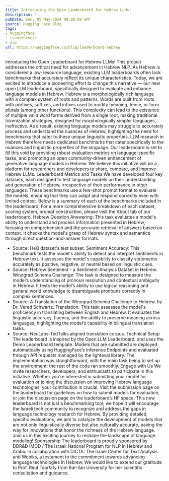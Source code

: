 ```yaml
---
title: Introducing the Open Leaderboard for Hebrew LLMs!
description: ''
pubDate: Sun, 05 May 2024 00:00:00 GMT
source: Hugging Face Blog
tags:
- huggingface
- transformers
- nlp
url: https://huggingface.co/blog/leaderboard-hebrew
---
```


Introducing the Open Leaderboard for Hebrew LLMs!
This project addresses the critical need for advancement in Hebrew NLP. As Hebrew is considered a low-resource language, existing LLM leaderboards often lack benchmarks that accurately reflect its unique characteristics. Today, we are excited to introduce a pioneering effort to change this narrative — our new open LLM leaderboard, specifically designed to evaluate and enhance language models in Hebrew.
Hebrew is a morphologically rich language with a complex system of roots and patterns. Words are built from roots with prefixes, suffixes, and infixes used to modify meaning, tense, or form plurals (among other functions). This complexity can lead to the existence of multiple valid word forms derived from a single root, making traditional tokenization strategies, designed for morphologically simpler languages, ineffective. As a result, existing language models may struggle to accurately process and understand the nuances of Hebrew, highlighting the need for benchmarks that cater to these unique linguistic properties.
LLM research in Hebrew therefore needs dedicated benchmarks that cater specifically to the nuances and linguistic properties of the language. Our leaderboard is set to fill this void by providing robust evaluation metrics on language-specific tasks, and promoting an open community-driven enhancement of generative language models in Hebrew. We believe this initiative will be a platform for researchers and developers to share, compare, and improve Hebrew LLMs.
Leaderboard Metrics and Tasks
We have developed four key datasets, each designed to test language models on their understanding and generation of Hebrew, irrespective of their performance in other languages. These benchmarks use a few-shot prompt format to evaluate the models, ensuring that they can adapt and respond correctly even with limited context.
Below is a summary of each of the benchmarks included in the leaderboard. For a more comprehensive breakdown of each dataset, scoring system, prompt construction, please visit the About
tab of our leaderboard.
Hebrew Question Answering: This task evaluates a model's ability to understand and process information presented in Hebrew, focusing on comprehension and the accurate retrieval of answers based on context. It checks the model's grasp of Hebrew syntax and semantics through direct question-and-answer formats.
- Source: HeQ dataset's test subset.
Sentiment Accuracy: This benchmark tests the model's ability to detect and interpret sentiments in Hebrew text. It assesses the model's capability to classify statements accurately as positive, negative, or neutral based on linguistic cues.
- Source: Hebrew Sentiment - a Sentiment-Analysis Dataset in Hebrew.
Winograd Schema Challenge: The task is designed to measure the model’s understanding of pronoun resolution and contextual ambiguity in Hebrew. It tests the model’s ability to use logical reasoning and general world knowledge to disambiguate pronouns correctly in complex sentences.
- Source: A Translation of the Winograd Schema Challenge to Hebrew, by Dr. Vered Schwartz.
Translation: This task assesses the model's proficiency in translating between English and Hebrew. It evaluates the linguistic accuracy, fluency, and the ability to preserve meaning across languages, highlighting the model’s capability in bilingual translation tasks.
- Source: NeuLabs-TedTalks aligned translation corpus.
Technical Setup
The leaderboard is inspired by the Open LLM Leaderboard, and uses the Demo Leaderboard template. Models that are submitted are deployed automatically using HuggingFace’s Inference Endpoints and evaluated through API requests managed by the lighteval library. The implementation was straightforward, with the main task being to set up the environment; the rest of the code ran smoothly.
Engage with Us
We invite researchers, developers, and enthusiasts to participate in this initiative. Whether you're interested in submitting your model for evaluation or joining the discussion on improving Hebrew language technologies, your contribution is crucial. Visit the submission page on the leaderboard for guidelines on how to submit models for evaluation, or join the discussion page on the leaderboard’s HF space.
This new leaderboard is not just a benchmarking tool; we hope it will encourage the Israeli tech community to recognize and address the gaps in language technology research for Hebrew. By providing detailed, specific evaluations, we aim to catalyze the development of models that are not only linguistically diverse but also culturally accurate, paving the way for innovations that honor the richness of the Hebrew language. Join us in this exciting journey to reshape the landscape of language modeling!
Sponsorship
The leaderboard is proudly sponsored by DDR&D IMOD / The Israeli National Program for NLP in Hebrew and Arabic in collaboration with DICTA: The Israel Center for Text Analysis and Webiks, a testament to the commitment towards advancing language technologies in Hebrew. We would like to extend our gratitude to Prof. Reut Tsarfaty from Bar-Ilan University for her scientific consultation and guidance.